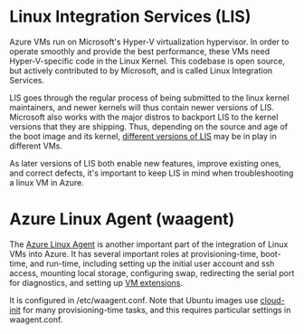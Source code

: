 Linux Integration Services (LIS)
================================

Azure VMs run on Microsoft's Hyper-V virtualization hypervisor.  In order
to operate smoothly and provide the best performance, these VMs need
Hyper-V-specific code in the Linux Kernel.  This codebase is open source,
but actively contributed to by Microsoft, and is called Linux Integration
Services.

LIS goes through the regular process of being submitted to the linux kernel
maintainers, and newer kernels will thus contain newer versions of LIS.
Microsoft also works with the major distros to backport LIS to the kernel
versions that they are shipping.  Thus, depending on the source and age
of the boot image and its kernel, [different versions of LIS](https://blogs.technet.microsoft.com/virtualization/2016/07/12/which-linux-integration-services-should-i-use-in-my-linux-vms/)
 may be in play in different VMs.

As later versions of LIS both enable new features, improve existing ones,
and correct defects, it's important to keep LIS in mind when troubleshooting
a linux VM in Azure.

Azure Linux Agent (waagent)
===========================

The [Azure Linux Agent](https://docs.microsoft.com/en-us/azure/virtual-machines/virtual-machines-linux-agent-user-guide)
is another important part of the integration of Linux VMs into Azure.  It
has several important roles at provisioning-time, boot-time, and run-time,
including setting up the initial user account and ssh access, mounting
local storage, configuring swap, redirecting the serial port for diagnostics,
and setting up [VM extensions](extensions.md).

It is configured in /etc/waagent.conf.  Note that Ubuntu images use
[cloud-init](https://docs.microsoft.com/en-us/azure/virtual-machines/virtual-machines-linux-using-cloud-init) for many provisioning-time tasks, and this 
requires particular settings in waagent.conf.
